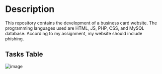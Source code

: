 # Description
This repository contains the development of a business card website. The programming languages used are HTML, JS, PHP, CSS, and MySQL database. According to my assignment, my website should include phishing.

## Tasks Table
![image](https://github.com/Kin-Game/web2024ki49zubrytskyiroman9/assets/130053068/b261ca12-dabc-4bda-a85f-4d1db793044c)
